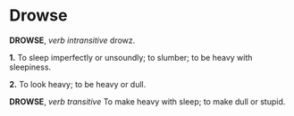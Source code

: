 # Drowse

**DROWSE**, _verb intransitive_ drowz.

**1.** To sleep imperfectly or unsoundly; to slumber; to be heavy with sleepiness.

**2.** To look heavy; to be heavy or dull.

**DROWSE**, _verb transitive_ To make heavy with sleep; to make dull or stupid.